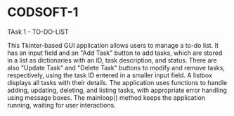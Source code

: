# CODSOFT-1

TAsk 1 - TO-DO-LIST

This Tkinter-based GUI application allows users to manage a to-do list. It has an input field and an "Add Task" button to add tasks, which are stored in a list as dictionaries with an ID, task description, and status. There are also "Update Task" and "Delete Task" buttons to modify and remove tasks, respectively, using the task ID entered in a smaller input field. A listbox displays all tasks with their details. The application uses functions to handle adding, updating, deleting, and listing tasks, with appropriate error handling using message boxes. The mainloop() method keeps the application running, waiting for user interactions.
